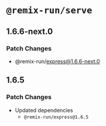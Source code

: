 # `@remix-run/serve`

## 1.6.6-next.0

### Patch Changes

- @remix-run/express@1.6.6-next.0

## 1.6.5

### Patch Changes

- Updated dependencies
  - `@remix-run/express@1.6.5`
